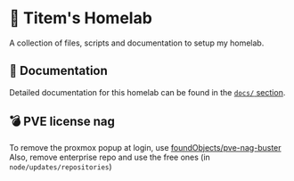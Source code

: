 # 🏡 Titem's Homelab
A collection of files, scripts and documentation to setup my homelab.

## 📑 Documentation
Detailed documentation for this homelab can be found in the [`docs/` section](./docs/index.md).

## 💣 PVE license nag
To remove the proxmox popup at login, use [foundObjects/pve-nag-buster](https://github.com/foundObjects/pve-nag-buster/)
Also, remove enterprise repo and use the free ones (in `node/updates/repositories`)
